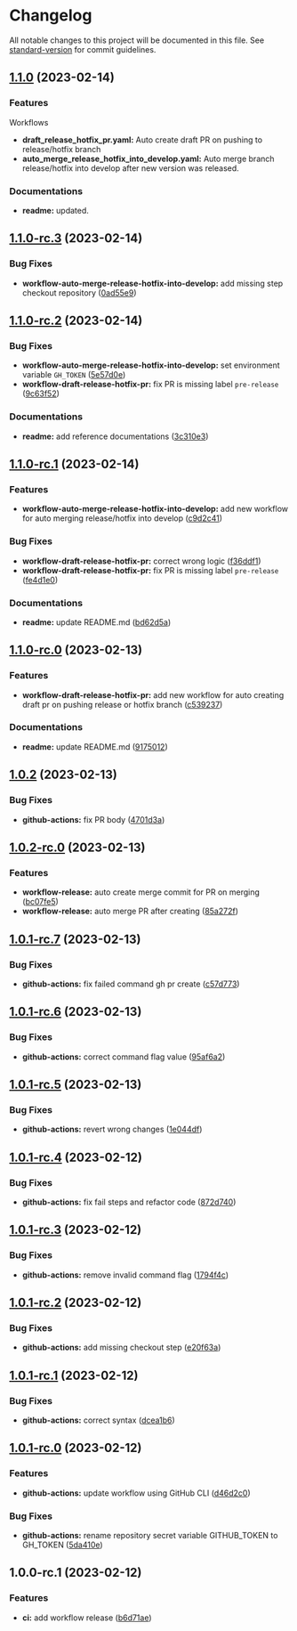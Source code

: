 # Changelog

All notable changes to this project will be documented in this file. See [standard-version](https://github.com/conventional-changelog/standard-version) for commit guidelines.

## [1.1.0](https://github.com/ansidev/sample-gitflow-release-workflows/compare/v1.0.2...v1.1.0) (2023-02-14)

### Features

Workflows

* **draft_release_hotfix_pr.yaml:** Auto create draft PR on pushing to release/hotfix branch
* **auto_merge_release_hotfix_into_develop.yaml:** Auto merge branch release/hotfix into develop after new version was released.

### Documentations

* **readme:** updated.

## [1.1.0-rc.3](https://github.com/ansidev/sample-gitflow-release-workflows/compare/v1.1.0-rc.2...v1.1.0-rc.3) (2023-02-14)

### Bug Fixes

* **workflow-auto-merge-release-hotfix-into-develop:** add missing step checkout repository ([0ad55e9](https://github.com/ansidev/sample-gitflow-release-workflows/commit/0ad55e940fbb28eed070fd4926a0597aed0b1f87))

## [1.1.0-rc.2](https://github.com/ansidev/sample-gitflow-release-workflows/compare/v1.1.0-rc.1...v1.1.0-rc.2) (2023-02-14)

### Bug Fixes

* **workflow-auto-merge-release-hotfix-into-develop:** set environment variable `GH_TOKEN` ([5e57d0e](https://github.com/ansidev/sample-gitflow-release-workflows/commit/5e57d0e99cf383b1926b8d263a90c128009046e6))
* **workflow-draft-release-hotfix-pr:** fix PR is missing label `pre-release` ([9c63f52](https://github.com/ansidev/sample-gitflow-release-workflows/commit/9c63f522430ddc3e689081f4df5345be5fdd3494))

### Documentations

* **readme:** add reference documentations ([3c310e3](https://github.com/ansidev/sample-gitflow-release-workflows/commit/3c310e3d591481b7c7d8daa748a8f838c0702dd5))

## [1.1.0-rc.1](https://github.com/ansidev/sample-gitflow-release-workflows/compare/v1.1.0-rc.0...v1.1.0-rc.1) (2023-02-14)

### Features

* **workflow-auto-merge-release-hotfix-into-develop:** add new workflow for auto merging release/hotfix into develop ([c9d2c41](https://github.com/ansidev/sample-gitflow-release-workflows/commit/c9d2c413e1c3e3aeb1d3c31c529b96f5c29e4bf5))

### Bug Fixes

* **workflow-draft-release-hotfix-pr:** correct wrong logic ([f36ddf1](https://github.com/ansidev/sample-gitflow-release-workflows/commit/f36ddf1e174e72b65b21efa41f623ce2371d0355))
* **workflow-draft-release-hotfix-pr:** fix PR is missing label `pre-release` ([fe4d1e0](https://github.com/ansidev/sample-gitflow-release-workflows/commit/fe4d1e00b9d2517bbe0f89794ea2668bea5765fa))

### Documentations

* **readme:** update README.md ([bd62d5a](https://github.com/ansidev/sample-gitflow-release-workflows/commit/bd62d5abd674b76d452b3b1c151749ca572f3f79))

## [1.1.0-rc.0](https://github.com/ansidev/sample-gitflow-release-workflows/compare/v1.0.2...v1.1.0-rc.0) (2023-02-13)

### Features

* **workflow-draft-release-hotfix-pr:** add new workflow for auto creating draft pr on pushing release or hotfix branch ([c539237](https://github.com/ansidev/sample-gitflow-release-workflows/commit/c53923703db4aaa1289092fe76482f98a10e6bea))

### Documentations

* **readme:** update README.md ([9175012](https://github.com/ansidev/sample-gitflow-release-workflows/commit/9175012bed48f47fc08e681983ad21f81e8e2f04))

## [1.0.2](https://github.com/ansidev/sample-gitflow-release-workflows/compare/v1.0.2-rc.0...v1.0.2) (2023-02-13)

### Bug Fixes

* **github-actions:** fix PR body ([4701d3a](https://github.com/ansidev/sample-gitflow-release-workflows/commit/4701d3a33ea1f9563662ac0ddeb47ceb972e66d6))

## [1.0.2-rc.0](https://github.com/ansidev/sample-gitflow-release-workflows/compare/v1.0.1-rc.7...v1.0.2-rc.0) (2023-02-13)

### Features

* **workflow-release:** auto create merge commit for PR on merging ([bc07fe5](https://github.com/ansidev/sample-gitflow-release-workflows/commit/bc07fe522fc2dbc8ea4171be7404a8870f4dce38))
* **workflow-release:** auto merge PR after creating ([85a272f](https://github.com/ansidev/sample-gitflow-release-workflows/commit/85a272f377da0589b55bbc9420d933237f41ff6e))

## [1.0.1-rc.7](https://github.com/ansidev/sample-gitflow-release-workflows/compare/v1.0.1-rc.6...v1.0.1-rc.7) (2023-02-13)

### Bug Fixes

* **github-actions:** fix failed command gh pr create ([c57d773](https://github.com/ansidev/sample-gitflow-release-workflows/commit/c57d773547c355bbff010a12d602f4abb0cb985d))

## [1.0.1-rc.6](https://github.com/ansidev/sample-gitflow-release-workflows/compare/v1.0.1-rc.5...v1.0.1-rc.6) (2023-02-13)

### Bug Fixes

* **github-actions:** correct command flag value ([95af6a2](https://github.com/ansidev/sample-gitflow-release-workflows/commit/95af6a2f92adb1f3a6709c9225b3028aedbc5987))

## [1.0.1-rc.5](https://github.com/ansidev/sample-gitflow-release-workflows/compare/v1.0.1-rc.4...v1.0.1-rc.5) (2023-02-13)

### Bug Fixes

* **github-actions:** revert wrong changes ([1e044df](https://github.com/ansidev/sample-gitflow-release-workflows/commit/1e044dfd9746afbe7263c484813a8a26920119bf))

## [1.0.1-rc.4](https://github.com/ansidev/sample-gitflow-release-workflows/compare/v1.0.1-rc.3...v1.0.1-rc.4) (2023-02-12)

### Bug Fixes

* **github-actions:** fix fail steps and refactor code ([872d740](https://github.com/ansidev/sample-gitflow-release-workflows/commit/872d740b98dd15adc988079744656814229f37d5))

## [1.0.1-rc.3](https://github.com/ansidev/sample-gitflow-release-workflows/compare/v1.0.1-rc.2...v1.0.1-rc.3) (2023-02-12)

### Bug Fixes

* **github-actions:** remove invalid command flag ([1794f4c](https://github.com/ansidev/sample-gitflow-release-workflows/commit/1794f4cc27e9053e6ddbbccd01d7d0895812d510))

## [1.0.1-rc.2](https://github.com/ansidev/sample-gitflow-release-workflows/compare/v1.0.1-rc.1...v1.0.1-rc.2) (2023-02-12)

### Bug Fixes

* **github-actions:** add missing checkout step ([e20f63a](https://github.com/ansidev/sample-gitflow-release-workflows/commit/e20f63ababd316d413b9573c727c68717b3b480d))

## [1.0.1-rc.1](https://github.com/ansidev/sample-gitflow-release-workflows/compare/v1.0.1-rc.0...v1.0.1-rc.1) (2023-02-12)

### Bug Fixes

* **github-actions:** correct syntax ([dcea1b6](https://github.com/ansidev/sample-gitflow-release-workflows/commit/dcea1b6fde978a05ca3ff8855af26600e7a9f226))

## [1.0.1-rc.0](https://github.com/ansidev/sample-gitflow-release-workflows/compare/v1.0.0-rc.1...v1.0.1-rc.0) (2023-02-12)

### Features

* **github-actions:** update workflow using GitHub CLI ([d46d2c0](https://github.com/ansidev/sample-gitflow-release-workflows/commit/d46d2c0d4fcde955b68d40400d51a33747a73016))

### Bug Fixes

* **github-actions:** rename repository secret variable GITHUB_TOKEN to GH_TOKEN ([5da410e](https://github.com/ansidev/sample-gitflow-release-workflows/commit/5da410ee04fe1151835df35f4795dab51d18aa18))

## 1.0.0-rc.1 (2023-02-12)

### Features

* **ci:** add workflow release ([b6d71ae](https://github.com/ansidev/sample-gitflow-release-workflows/commit/b6d71aeb3e913af7261e62c9091802078f6cb6b5))
